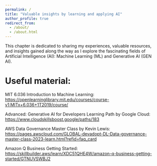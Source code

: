 ```yaml
---
permalink: /
title: "Valuable insights by learning and applying AI"
author_profile: true
redirect_from: 
  - /about/
  - /about.html
---
```

This chapter is dedicated to sharing my experiences, valuable resources, and insights gained along the way as I explore the fascinating fields of Artificial Intelligence (AI): Machine Learning (ML) and Generative AI (GEN AI).

Useful material:
======

MIT 6.036 Introduction to Machine Learning:<br>
https://openlearninglibrary.mit.edu/courses/course-v1:MITx+6.036+1T2019/course/

Advanced: Generative AI for Developers Learning Path by Google Cloud:<br>
https://www.cloudskillsboost.google/paths/183

AWS Data Governance Master Class by Kevin Lewis:<br>
https://pages.awscloud.com/GLOBAL-devadopt-DL-Data-governance-master-class-2023-learn.html?refid=faq_card

Amazon Q Business Getting Started:<br>
https://skillbuilder.aws/learn/XDC51QHE4W/amazon-q-business-getting-started/GTNUVSWBJ2


